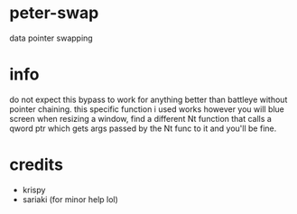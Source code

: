 # peter-swap
 data pointer swapping

# info
do not expect this bypass to work for anything better than battleye without pointer chaining.
this specific function i used works however you will blue screen when resizing a window, find a different Nt function that calls a qword ptr which gets args passed by the Nt func to it and you'll be fine.

# credits
 * krispy
 * sariaki (for minor help lol)
